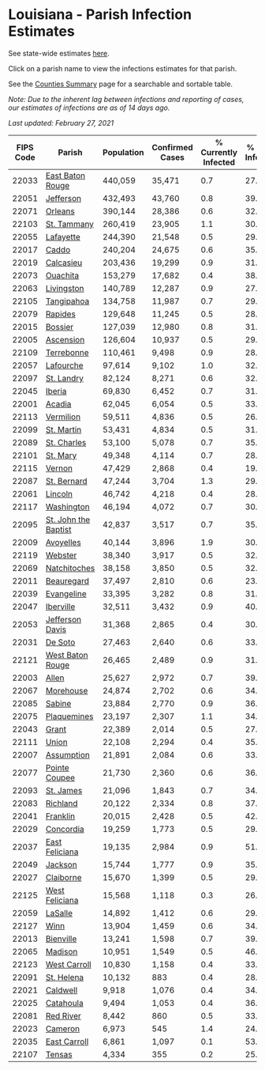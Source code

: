 # Louisiana - Parish Infection Estimates

See state-wide estimates [here](/infections/us-la).

Click on a parish name to view the infections estimates for that parish.

See the [Counties Summary](/infections/summary-counties) page for a searchable and sortable table.

*Note: Due to the inherent lag between infections and reporting of cases, our estimates of infections are as of 14 days ago.*

*Last updated: February 27, 2021*

|   FIPS Code |                                       Parish |   Population |   Confirmed Cases |   % Currently Infected |   % Total Infected |
|-------------|----------------------------------------------|--------------|-------------------|------------------------|--------------------|
|       22033 |         [East Baton Rouge](east-baton-rouge) |      440,059 |            35,471 |                    0.7 |               27.7 |
|       22051 |                       [Jefferson](jefferson) |      432,493 |            43,760 |                    0.8 |               39.8 |
|       22071 |                           [Orleans](orleans) |      390,144 |            28,386 |                    0.6 |               32.6 |
|       22103 |                   [St. Tammany](st.-tammany) |      260,419 |            23,905 |                    1.1 |               30.3 |
|       22055 |                       [Lafayette](lafayette) |      244,390 |            21,548 |                    0.5 |               29.1 |
|       22017 |                               [Caddo](caddo) |      240,204 |            24,675 |                    0.6 |               35.1 |
|       22019 |                       [Calcasieu](calcasieu) |      203,436 |            19,299 |                    0.9 |               31.0 |
|       22073 |                         [Ouachita](ouachita) |      153,279 |            17,682 |                    0.4 |               38.3 |
|       22063 |                     [Livingston](livingston) |      140,789 |            12,287 |                    0.9 |               27.5 |
|       22105 |                     [Tangipahoa](tangipahoa) |      134,758 |            11,987 |                    0.7 |               29.8 |
|       22079 |                           [Rapides](rapides) |      129,648 |            11,245 |                    0.5 |               28.3 |
|       22015 |                           [Bossier](bossier) |      127,039 |            12,980 |                    0.8 |               31.9 |
|       22005 |                       [Ascension](ascension) |      126,604 |            10,937 |                    0.5 |               29.2 |
|       22109 |                     [Terrebonne](terrebonne) |      110,461 |             9,498 |                    0.9 |               28.9 |
|       22057 |                       [Lafourche](lafourche) |       97,614 |             9,102 |                    1.0 |               32.5 |
|       22097 |                     [St. Landry](st.-landry) |       82,124 |             8,271 |                    0.6 |               32.8 |
|       22045 |                             [Iberia](iberia) |       69,830 |             6,452 |                    0.7 |               31.6 |
|       22001 |                             [Acadia](acadia) |       62,045 |             6,054 |                    0.5 |               33.1 |
|       22113 |                       [Vermilion](vermilion) |       59,511 |             4,836 |                    0.5 |               26.0 |
|       22099 |                     [St. Martin](st.-martin) |       53,431 |             4,834 |                    0.5 |               31.0 |
|       22089 |                   [St. Charles](st.-charles) |       53,100 |             5,078 |                    0.7 |               35.4 |
|       22101 |                         [St. Mary](st.-mary) |       49,348 |             4,114 |                    0.7 |               28.7 |
|       22115 |                             [Vernon](vernon) |       47,429 |             2,868 |                    0.4 |               19.1 |
|       22087 |                   [St. Bernard](st.-bernard) |       47,244 |             3,704 |                    1.3 |               29.5 |
|       22061 |                           [Lincoln](lincoln) |       46,742 |             4,218 |                    0.4 |               28.2 |
|       22117 |                     [Washington](washington) |       46,194 |             4,072 |                    0.7 |               30.6 |
|       22095 | [St. John the Baptist](st.-john-the-baptist) |       42,837 |             3,517 |                    0.7 |               35.7 |
|       22009 |                       [Avoyelles](avoyelles) |       40,144 |             3,896 |                    1.9 |               30.9 |
|       22119 |                           [Webster](webster) |       38,340 |             3,917 |                    0.5 |               32.6 |
|       22069 |                 [Natchitoches](natchitoches) |       38,158 |             3,850 |                    0.5 |               32.0 |
|       22011 |                     [Beauregard](beauregard) |       37,497 |             2,810 |                    0.6 |               23.9 |
|       22039 |                     [Evangeline](evangeline) |       33,395 |             3,282 |                    0.8 |               31.6 |
|       22047 |                       [Iberville](iberville) |       32,511 |             3,432 |                    0.9 |               40.1 |
|       22053 |           [Jefferson Davis](jefferson-davis) |       31,368 |             2,865 |                    0.4 |               30.0 |
|       22031 |                           [De Soto](de-soto) |       27,463 |             2,640 |                    0.6 |               33.1 |
|       22121 |         [West Baton Rouge](west-baton-rouge) |       26,465 |             2,489 |                    0.9 |               31.3 |
|       22003 |                               [Allen](allen) |       25,627 |             2,972 |                    0.7 |               39.5 |
|       22067 |                       [Morehouse](morehouse) |       24,874 |             2,702 |                    0.6 |               34.2 |
|       22085 |                             [Sabine](sabine) |       23,884 |             2,770 |                    0.9 |               36.0 |
|       22075 |                   [Plaquemines](plaquemines) |       23,197 |             2,307 |                    1.1 |               34.2 |
|       22043 |                               [Grant](grant) |       22,389 |             2,014 |                    0.5 |               27.5 |
|       22111 |                               [Union](union) |       22,108 |             2,294 |                    0.4 |               35.7 |
|       22007 |                     [Assumption](assumption) |       21,891 |             2,084 |                    0.6 |               33.7 |
|       22077 |               [Pointe Coupee](pointe-coupee) |       21,730 |             2,360 |                    0.6 |               36.8 |
|       22093 |                       [St. James](st.-james) |       21,096 |             1,843 |                    0.7 |               34.2 |
|       22083 |                         [Richland](richland) |       20,122 |             2,334 |                    0.8 |               37.6 |
|       22041 |                         [Franklin](franklin) |       20,015 |             2,428 |                    0.5 |               42.3 |
|       22029 |                       [Concordia](concordia) |       19,259 |             1,773 |                    0.5 |               29.0 |
|       22037 |             [East Feliciana](east-feliciana) |       19,135 |             2,984 |                    0.9 |               51.0 |
|       22049 |                           [Jackson](jackson) |       15,744 |             1,777 |                    0.9 |               35.3 |
|       22027 |                       [Claiborne](claiborne) |       15,670 |             1,399 |                    0.5 |               29.2 |
|       22125 |             [West Feliciana](west-feliciana) |       15,568 |             1,118 |                    0.3 |               26.5 |
|       22059 |                           [LaSalle](lasalle) |       14,892 |             1,412 |                    0.6 |               29.8 |
|       22127 |                                 [Winn](winn) |       13,904 |             1,459 |                    0.6 |               34.0 |
|       22013 |                       [Bienville](bienville) |       13,241 |             1,598 |                    0.7 |               39.4 |
|       22065 |                           [Madison](madison) |       10,951 |             1,549 |                    0.5 |               46.6 |
|       22123 |                 [West Carroll](west-carroll) |       10,830 |             1,158 |                    0.4 |               33.6 |
|       22091 |                     [St. Helena](st.-helena) |       10,132 |               883 |                    0.4 |               28.8 |
|       22021 |                         [Caldwell](caldwell) |        9,918 |             1,076 |                    0.4 |               34.8 |
|       22025 |                       [Catahoula](catahoula) |        9,494 |             1,053 |                    0.4 |               36.9 |
|       22081 |                       [Red River](red-river) |        8,442 |               860 |                    0.5 |               33.0 |
|       22023 |                           [Cameron](cameron) |        6,973 |               545 |                    1.4 |               24.6 |
|       22035 |                 [East Carroll](east-carroll) |        6,861 |             1,097 |                    0.1 |               53.3 |
|       22107 |                             [Tensas](tensas) |        4,334 |               355 |                    0.2 |               25.7 |